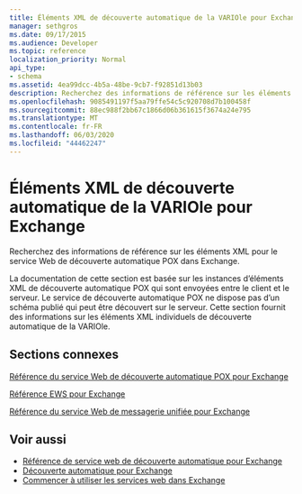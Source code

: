 ```yaml
---
title: Éléments XML de découverte automatique de la VARIOle pour Exchange
manager: sethgros
ms.date: 09/17/2015
ms.audience: Developer
ms.topic: reference
localization_priority: Normal
api_type:
- schema
ms.assetid: 4ea99dcc-4b5a-48be-9cb7-f92851d13b03
description: Recherchez des informations de référence sur les éléments XML pour le service Web de découverte automatique POX dans Exchange.
ms.openlocfilehash: 9085491197f5aa79ffe54c5c920708d7b100458f
ms.sourcegitcommit: 88ec988f2bb67c1866d06b361615f3674a24e795
ms.translationtype: MT
ms.contentlocale: fr-FR
ms.lasthandoff: 06/03/2020
ms.locfileid: "44462247"
---
```

# <a name="pox-autodiscover-xml-elements-for-exchange"></a>Éléments XML de découverte automatique de la VARIOle pour Exchange

Recherchez des informations de référence sur les éléments XML pour le service Web de découverte automatique POX dans Exchange.
  
La documentation de cette section est basée sur les instances d’éléments XML de découverte automatique POX qui sont envoyées entre le client et le serveur. Le service de découverte automatique POX ne dispose pas d’un schéma publié qui peut être découvert sur le serveur. Cette section fournit des informations sur les éléments XML individuels de découverte automatique de la VARIOle.
  
## <a name="related-sections"></a>Sections connexes
<a name="bk_RelatedSections"> </a>

[Référence du service Web de découverte automatique POX pour Exchange](pox-autodiscover-web-service-reference-for-exchange.md)
  
[Référence EWS pour Exchange](ews-reference-for-exchange.md)
  
[Référence du service Web de messagerie unifiée pour Exchange](unified-messaging-web-service-reference-for-exchange.md)
  
## <a name="see-also"></a>Voir aussi

- [Référence de service web de découverte automatique pour Exchange](autodiscover-web-service-reference-for-exchange.md)
- [Découverte automatique pour Exchange](../exchange-web-services/autodiscover-for-exchange.md)
- [Commencer à utiliser les services web dans Exchange](../exchange-web-services/start-using-web-services-in-exchange.md)
    

